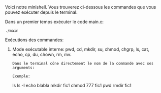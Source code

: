 Voici notre minishell.
Vous trouverez ci-dessous les commandes que vous pouvez exécuter depuis le terminal.


Dans un premier temps exécuter le code main.c:

	./main


Exécutions des commandes:

 1) Mode exécutable interne: pwd, cd, mkdir, su, chmod, chgrp, ls, cat, echo, cp, du, chown, rm, mv.

        Dans le terminal cône directement le nom de la commande avec ses arguments:
        
        Exemple:

	ls
        ls -l
        echo blabla
        mkdir fic1
        chmod 777 fic1
        pwd
	rmdir fic1
	
        

